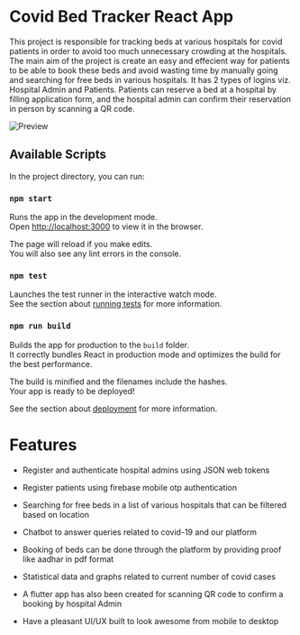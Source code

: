 # Covid Bed Tracker React App

This project is responsible for tracking beds at various hospitals for covid patients in order to avoid too much unnecessary crowding at the hospitals. The main aim of the project is create an easy and effecient way for patients to be able to book these beds and avoid wasting time by manually going and searching for free beds in various hospitals. It has 2 types of logins viz. Hospital Admin and Patients. Patients can reserve a bed at a hospital by filling application form, and the hospital admin can confirm their reservation in person by scanning a QR code.

![Preview](https://imgur.com/W8op4O3)

## Available Scripts

In the project directory, you can run:

### `npm start`

Runs the app in the development mode.\
Open [http://localhost:3000](http://localhost:3000) to view it in the browser.

The page will reload if you make edits.\
You will also see any lint errors in the console.

### `npm test`

Launches the test runner in the interactive watch mode.\
See the section about [running tests](https://facebook.github.io/create-react-app/docs/running-tests) for more information.

### `npm run build`

Builds the app for production to the `build` folder.\
It correctly bundles React in production mode and optimizes the build for the best performance.

The build is minified and the filenames include the hashes.\
Your app is ready to be deployed!

See the section about [deployment](https://facebook.github.io/create-react-app/docs/deployment) for more information.


# Features

- Register and authenticate hospital admins using JSON web tokens

- Register patients using firebase mobile otp authentication

- Searching for free beds in a list of various hospitals that can be filtered based on location

- Chatbot to answer queries related to covid-19 and our platform

- Booking of beds can be done through the platform by providing proof like aadhar in pdf format

- Statistical data and graphs related to current number of covid cases 

- A flutter app has also been created for scanning QR code to confirm a booking by hospital Admin 

- Have a pleasant UI/UX built to look awesome from mobile to desktop

